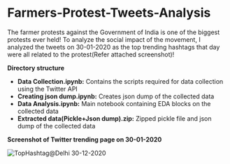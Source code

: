 # Farmers-Protest-Tweets-Analysis

The farmer protests against the Government of India is one of the biggest protests ever held! To analyze the social impact of the movement, I analyzed the tweets on 30-01-2020 as the top trending hashtags that day were all related to the protest(Refer attached screenshot)!

**Directory structure**
- **Data Collection.ipynb:** Contains the scripts required for data collection using the Twitter API
- **Creating json dump.ipynb:** Creates json dump of the collected data
- **Data Analysis.ipynb:** Main notebook containing EDA blocks on the collected data
- **Extracted data(Pickle+Json dump).zip:** Zipped pickle file and json dump of the collected data


**Screenshot of Twitter trending page on 30-01-2020**

![TopHashtag@Delhi 30-12-2020](https://user-images.githubusercontent.com/49980787/114103389-aef31b80-98e6-11eb-9f34-ec9037e16fbd.png)


